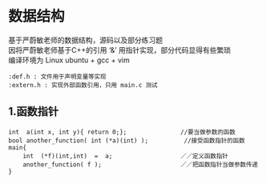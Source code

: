 # 数据结构

基于严蔚敏老师的数据结构，源码以及部分练习题  
因将严蔚敏老师基于C++的引用 ‘&’ 用指针实现，部分代码显得有些繁琐  
编译环境为 Linux ubuntu + gcc + vim   

```:def.h : 文件用于声明变量等实现```  
```:extern.h : 实现外部函数引用，只用 main.c 测试  ```

## 1.函数指针

```将函数名当做指针传递到另一个函数参数中，可以实现在函数中直接使用函数的功能
int  a(int x, int y){ return 0;};               //要当做参数的函数
bool another_function( int (*a)(int) );          //接受函数指针的函数
main{
    int  (*f)(int,int)  =  a;                   ／／定义函数指针
    another_function( f );                      ／／把函数指针当做参数传递
}
```
